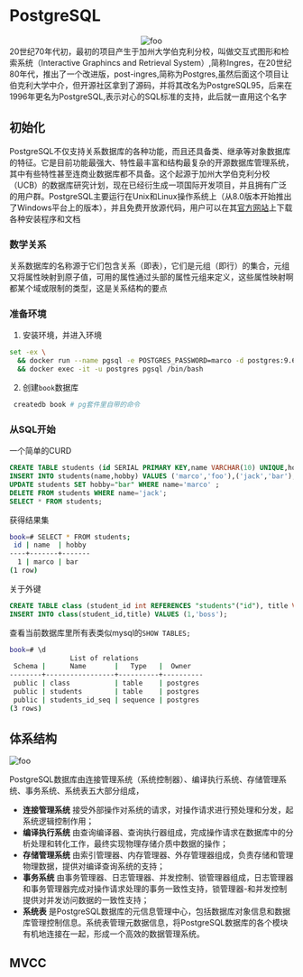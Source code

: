 # PostgreSQL

<center><img :src="$withBase('/db/postgresql/postgresql-01.png')" alt="foo"></center>
20世纪70年代初，最初的项目产生于加州大学伯克利分校，叫做交互式图形和检索系统（Interactive Graphincs and Retrieval System）,简称Ingres，在20世纪80年代，推出了一个改进版，post-ingres,简称为Postgres,虽然后面这个项目让伯克利大学中介，但开源社区拿到了源码，并将其改名为PostgreSQL95，后来在1996年更名为PostgreSQL,表示对心的SQL标准的支持，此后就一直用这个名字

## 初始化

PostgreSQL不仅支持关系数据库的各种功能，而且还具备类、继承等对象数据库的特征。它是目前功能最强大、特性最丰富和结构最复杂的开源数据库管理系统，其中有些特性甚至连商业数据库都不具备。这个起源于加州大学伯克利分校（UCB）的数据库研究计划，现在已经衍生成一项国际开发项目，并且拥有广泛的用户群。PostgreSQL主要运行在Unix和Linux操作系统上（从8.0版本开始推出了Windows平台上的版本），并且免费开放源代码，用户可以在其[官方网站](www.postgresql.org)上下载各种安装程序和文档


### 数学关系

关系数据库的名称源于它们包含关系（即表），它们是元组（即行）的集合，元组又将属性映射到原子值，可用的属性通过头部的属性元组来定义，这些属性映射啊都某个域或限制的类型，这是关系结构的要点

### 准备环境


1. 安装环境，并进入环境

```sh
set -ex \
  && docker run --name pgsql -e POSTGRES_PASSWORD=marco -d postgres:9.6 \
  && docker exec -it -u postgres pgsql /bin/bash 
```

2. 创建`book`数据库

```sh
 createdb book # pg套件里自带的命令
```

### 从SQL开始

一个简单的CURD

```sql
CREATE TABLE students (id SERIAL PRIMARY KEY,name VARCHAR(10) UNIQUE,hobby VARCHAR(255)); 
INSERT INTO students(name,hobby) VALUES ('marco','foo'),('jack','bar'); 
UPDATE students SET hobby="bar" WHERE name='marco' ; 
DELETE FROM students WHERE name='jack';
SELECT * FROM students;
```

获得结果集

```sh
book=# SELECT * FROM students;
 id | name  | hobby
----+-------+-------
  1 | marco | bar
(1 row)
```

关于外键

```sql
CREATE TABLE class (student_id int REFERENCES "students"("id"), title VARCHAR(10) CHECK(title <> ''),PRIMARY KEY(title,student_id));
INSERT INTO class(student_id,title) VALUES (1,'boss');
```

查看当前数据库里所有表类似mysql的`SHOW TABLES;`

```sh
book=# \d
               List of relations
 Schema |      Name       |   Type   |  Owner
--------+-----------------+----------+----------
 public | class           | table    | postgres
 public | students        | table    | postgres
 public | students_id_seq | sequence | postgres
(3 rows)

```

## 体系结构
<img :src="$withBase('/db/postgresql/postgresql-02.png')" alt="foo">

PostgreSQL数据库由连接管理系统（系统控制器）、编译执行系统、存储管理系统、事务系统、系统表五大部分组成，

- **连接管理系统** 接受外部操作对系统的请求，对操作请求进行预处理和分发，起系统逻辑控制作用；
- **编译执行系统** 由查询编译器、查询执行器组成，完成操作请求在数据库中的分析处理和转化工作，最终实现物理存储介质中数据的操作；
- **存储管理系统** 由索引管理器、内存管理器、外存管理器组成，负责存储和管理物理数据，提供对编译查询系统的支持；
- **事务系统** 由事务管理器、日志管理器、并发控制、锁管理器组成，日志管理器和事务管理器完成对操作请求处理的事务一致性支持，锁管理器-和并发控制提供对并发访问数据的一致性支持；
- **系统表** 是PostgreSQL数据库的元信息管理中心，包括数据库对象信息和数据库管理控制信息。系统表管理元数据信息，将PostgreSQL数据库的各个模块有机地连接在一起，形成一个高效的数据管理系统。


## MVCC
